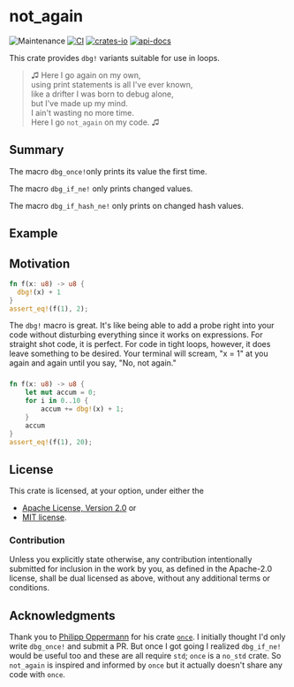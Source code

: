 # not_again

![Maintenance](https://img.shields.io/badge/maintenance-actively--developed-brightgreen.svg)
[![CI](https://github.com/shanecelis/not_again/actions/workflows/rust.yml/badge.svg)](https://github.com/shanecelis/not_again/actions)
  [![crates-io](https://img.shields.io/crates/v/not_again.svg)](https://crates.io/crates/not_again)
  [![api-docs](https://docs.rs/not_again/badge.svg)](https://docs.rs/not_again)

This crate provides `dbg!` variants suitable for use in loops.

> ♫ Here I go again on my own,  
> using print statements is all I've ever known,  
> like a drifter I was born to debug alone,  
> but I've made up my mind.   
> I ain't wasting no more time.  
> Here I go `not_again` on my code. ♫

## Summary

The macro `dbg_once!`only prints its value the first time.

The macro `dbg_if_ne!` only prints changed values.

The macro `dbg_if_hash_ne!` only prints on changed hash values.

## Example


## 


## Motivation

```rust
fn f(x: u8) -> u8 {
  dbg!(x) + 1
}
assert_eq!(f(1), 2);
```

The `dbg!` macro is great. It's like being able to add a probe right into your
code without disturbing everything since it works on expressions. For straight
shot code, it is perfect. For code in tight loops, however, it does leave
something to be desired. Your terminal will scream, "x = 1" at you again and
again until you say, "No, not again."

### 

```rust
fn f(x: u8) -> u8 {
    let mut accum = 0;
    for i in 0..10 {
        accum += dbg!(x) + 1;
    }
    accum
}
assert_eq!(f(1), 20);
```

## License

This crate is licensed, at your option, under either the

- [Apache License, Version 2.0](http://www.apache.org/licenses/LICENSE-2.0) or
- [MIT license](http://opensource.org/licenses/MIT).

### Contribution

Unless you explicitly state otherwise, any contribution intentionally submitted
for inclusion in the work by you, as defined in the Apache-2.0 license, shall be
dual licensed as above, without any additional terms or conditions.

## Acknowledgments

Thank you to [Philipp Oppermann](https://github.com/phil-opp) for his crate
[`once`](https://github.com/phil-opp/rust-once). I initially thought I'd only
write `dbg_once!` and submit a PR. But once I got going I realized `dbg_if_ne!`
would be useful too and these are all require `std`; `once` is a `no_std` crate.
So `not_again` is inspired and informed by `once` but it actually doesn't share
any code with `once`.
